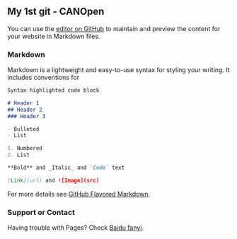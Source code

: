 ## My 1st git - CANOpen

You can use the [editor on GitHub](https://github.com/quetuan/yu.github.io/gh-pages/STM32_CANOpen) to maintain and preview the content for your website in Markdown files.

### Markdown

Markdown is a lightweight and easy-to-use syntax for styling your writing. It includes conventions for

```markdown
Syntax highlighted code block

# Header 1
## Header 2
### Header 3

- Bulleted
- List

1. Numbered
2. List

**Bold** and _Italic_ and `Code` text

[Link](url) and ![Image](src)
```

For more details see [GitHub Flavored Markdown](https://guides.github.com/features/mastering-markdown/).

### Support or Contact

Having trouble with Pages? Check [Baidu fanyi](https://fanyi.baidu.com/).
